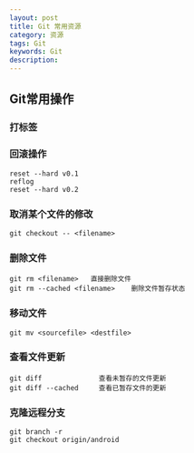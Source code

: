 ```yaml
---
layout: post
title: Git 常用资源
category: 资源
tags: Git
keywords: Git
description: 
---
```


## Git常用操作

### 打标签

### 回滚操作
    reset --hard v0.1
    reflog
    reset --hard v0.2

### 取消某个文件的修改
    git checkout -- <filename>

### 删除文件
    git rm <filename>   直接删除文件
    git rm --cached <filename>    删除文件暂存状态

### 移动文件
    git mv <sourcefile> <destfile>

### 查看文件更新
    git diff              查看未暂存的文件更新 
    git diff --cached     查看已暂存文件的更新 

### 克隆远程分支
    git branch -r
    git checkout origin/android
    